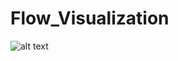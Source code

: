 # Flow_Visualization
![alt text](https://github.com/wych1994/Flow_Visualization/blob/main/Flow.gif?raw=true)
